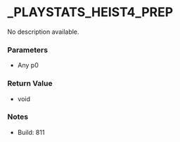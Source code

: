 # _PLAYSTATS_HEIST4_PREP

No description available.

### Parameters
* Any p0

### Return Value
* void

### Notes
* Build: 811

